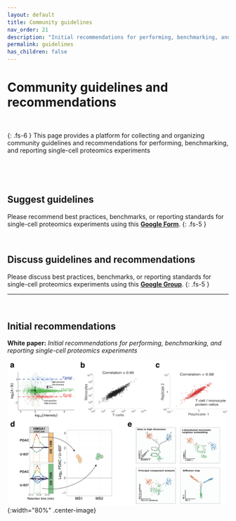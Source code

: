 ```yaml
---
layout: default
title: Community guidelines
nav_order: 21
description: "Initial recommendations for performing, benchmarking, and reporting single-cell proteomics experiments"
permalink: guidelines
has_children: false
---
```



# Community guidelines and recommendations

&nbsp;

{: .fs-6 }
This page provides a platform for collecting and organizing community guidelines and recommendations for performing, benchmarking, and reporting single-cell proteomics experiments

&nbsp;


&nbsp;

## Suggest guidelines
Please recommend best practices, benchmarks, or reporting standards for single-cell proteomics experiments using this **[Google Form](https://forms.gle/STQAgqmkZUX82U3A6)**.
{: .fs-5 }


&nbsp;


## Discuss guidelines and recommendations
Please discuss best practices, benchmarks, or reporting standards for single-cell proteomics experiments using this **[Google Group](https://groups.google.com/g/single_cell_proteomics)**.
{: .fs-5 }

---------

&nbsp;


## Initial recommendations
**White paper:** *Initial recommendations for performing, benchmarking, and reporting single-cell proteomics experiments*


![Data evaluation and interpretation](photos/Data-evaluation-and-interpretation.png){:width="80%" .center-image}







&nbsp;
